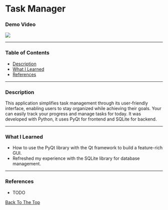 
# Task Manager
 
### Demo Video
![](https://github.com/stevenbuttifint/task-manager/blob/main/res/demo_images/demo_one.gif?raw=true)

---

### Table of Contents
- [Description](#description)
- [What I Learned](#what-i-learned)
- [References](#references)

---

### Description
This application simplifies task management through its user-friendly interface, enabling users to stay organized while achieving their goals. 
Your can easily track your progress and manage tasks for today. It was developed with Python, it uses PyQt for frontend and SQLite for backend.

---

### What I Learned
- How to use the PyQt library with the Qt framework to build a feature-rich GUI.
- Refreshed my experience with the SQLite library for database management.

---

### References
- TODO



[Back To The Top](#task-manager)